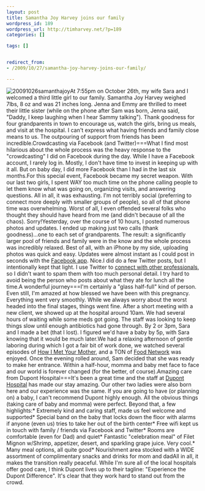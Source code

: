 ```yaml
--- 
layout: post
title: Samantha Joy Harvey joins our family
wordpress_id: 189
wordpress_url: http://timharvey.net/?p=189
categories: []

tags: []


redirect_from:
- /2009/10/27/samantha-joy-harvey-joins-our-family/

---
```

![20091026samanthajoy](http://timharvey.net/wp-content/20091026samanthajoy.png)At 7:55pm on October 26th, my wife Sara and I welcomed a third little girl to our family. Samantha Joy Harvey weighed 7lbs, 8 oz and was 21 inches long. Jenna and Emmy are thrilled to meet their little sister (while on the phone after Sam was born, Jenna said, "Daddy, I keep laughing when I hear Sammy talking"). Thank goodness for four grandparents in town to encourage us, watch the girls, bring us meals, and visit at the hospital. I can't express what having friends and family close means to us. The outpouring of support from friends has been incredible.Crowdcasting via Facebook (and Twitter)===What I find most hilarious about the whole process was the heavy response to the "crowdcasting" I did on Facebook during the day. While I have a Facebook account, I rarely log in. Mostly, I don't have time to invest in keeping up with it all. But on baby day, I did more Facebook than I had in the last six months.For this special event, Facebook became my secret weapon. With our last two girls, I spent WAY too much time on the phone calling people to let them know what was going on, organizing visits, and answering questions. All in all, it was exhausting. I'm not terribly social (preferring to connect more deeply with smaller groups of people), so all of that phone time was overwhelming. Worst of all, I even offended several folks who thought they should have heard from me (and didn't because of all the chaos). Sorry!Yesterday, over the course of 10 hours, I posted numerous photos and updates. I ended up making just two calls (thank goodness)...one to each set of grandparents. The result: a significantly larger pool of friends and family were in the know and the whole process was incredibly relaxed. Best of all, with an iPhone by my side, uploading photos was quick and easy. Updates were almost instant as I could post in seconds with the [Facebook app](http://www.facebook.com/apps/application.php?id=6628568379). Nice.I did do a few Twitter posts, but I intentionally kept that light. I use Twitter to [connect with other professionals](http://twitter.com/tihm), so I didn't want to spam them with too much personal detail. I try hard to avoid being the person who posts about what they ate for lunch all the time.A wonderful journey===I'm certainly a "glass half-full" kind of person. Even still, I'm amazed at how blessed we have been with this pregnancy. Everything went very smoothly. While we always worry about the worst headed into the final stages, things went fine. After a short meeting with a new client, we showed up at the hospital around 10am. We had several hours of waiting while some meds got going. The staff was looking to keep things slow until enough antibiotics had gone through. By 2 or 3pm, Sara and I made a bet (that I lost). I figured we'd have a baby by 5p, with Sara knowing that it would be much later.We had a relaxing afternoon of gentle laboring during which I got a fair bit of work done, we watched several episodes of [How I Met Your Mother](http://www.cbs.com/primetime/how_i_met_your_mother/), and a TON of [Food Network](http://foodnetwork.com/) was enjoyed. Once the evening rolled around, Sam decided that she was ready to make her entrance. Within a half-hour, momma and baby met face to face and our world is forever changed (for the better, of course).Amazing care from Dupont Hospital===It's been a great time and the staff at [Dupont Hospital](http://www.theduponthospital.com/) has made our stay amazing. Our other two ladies were also born here and our experience was the same. If you are going to have (or planning on) a baby, I can't recommend Dupont highly enough. All the obvious things (taking care of baby and momma) were perfect. Beyond that, a few highlights:* Extremely kind and caring staff, made us feel welcome and supported* Special band on the baby that locks down the floor with alarms if anyone (even us) tries to take her out of the birth center* Free wifi kept us in touch with family / friends via Facebook and Twitter* Rooms are comfortable (even for Dad) and quiet* Fantastic "celebration meal" of Filet Mignon w/Shrimp, appetizer, desert, and sparkling grape juice. Very cool.* Many meal options, all quite good* Nourishment area stocked with a WIDE assortment of complimentary snacks and drinks for mom and dadAll in all, it makes the transition really peaceful. While I'm sure all of the local hospitals offer good care, I think Dupont lives up to their tagline: "Experience the Dupont Difference". It's clear that they work hard to stand out from the crowd.
